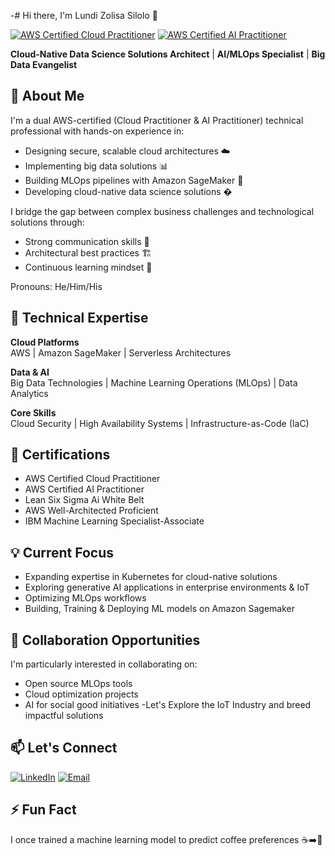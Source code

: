 -# Hi there, I'm Lundi Zolisa Silolo 👋

[![AWS Certified Cloud Practitioner](https://img.shields.io/badge/AWS-Certified%20Cloud%20Practitioner-orange)](https://www.credly.com)
[![AWS Certified AI Practitioner](https://img.shields.io/badge/AWS-Certified%20AI%20Practitioner-orange)](https://www.credly.com)

**Cloud-Native Data Science Solutions Architect** | **AI/MLOps Specialist** | **Big Data Evangelist**

## 🚀 About Me

I'm a dual AWS-certified (Cloud Practitioner & AI Practitioner) technical professional with hands-on experience in:
- Designing secure, scalable cloud architectures ☁️
- Implementing big data solutions 📊
- Building MLOps pipelines with Amazon SageMaker 🤖
- Developing cloud-native data science solutions �

I bridge the gap between complex business challenges and technological solutions through:
- Strong communication skills 📣
- Architectural best practices 🏗️
- Continuous learning mindset 🧠

Pronouns: He/Him/His

## 🔧 Technical Expertise

**Cloud Platforms**  
AWS | Amazon SageMaker | Serverless Architectures

**Data & AI**  
Big Data Technologies | Machine Learning Operations (MLOps) | Data Analytics

**Core Skills**  
Cloud Security | High Availability Systems | Infrastructure-as-Code (IaC)

## 📜 Certifications
- AWS Certified Cloud Practitioner
- AWS Certified AI Practitioner
- Lean Six Sigma Ai White Belt
- AWS Well-Architected Proficient
- IBM Machine Learning Specialist-Associate

## 💡 Current Focus
- Expanding expertise in Kubernetes for cloud-native solutions
- Exploring generative AI applications in enterprise environments & IoT
- Optimizing MLOps workflows
- Building, Training & Deploying ML models on Amazon Sagemaker

## 🤝 Collaboration Opportunities
I'm particularly interested in collaborating on:
- Open source MLOps tools
- Cloud optimization projects
- AI for social good initiatives
-Let's Explore the IoT Industry and breed impactful solutions

## 📫 Let's Connect
[![LinkedIn](https://img.shields.io/badge/LinkedIn-0077B5?style=for-the-badge&logo=linkedin&logoColor=white)](https://www.linkedin.com/in/lundi-zolisa-s-144922163/overlay/contact-info/?lipi=urn%3Ali%3Apage%3Ad_flagship3_profile_view_base%3B2cT%2B6CHIQsWvRkQw79hTqQ%3D%3D)
[![Email](https://img.shields.io/badge/Email-D14836?style=for-the-badge&logo=gmail&logoColor=white)](mailto:zolisasilolo@gmail.com)

## ⚡ Fun Fact
I once trained a machine learning model to predict coffee preferences ☕➡️🤖

